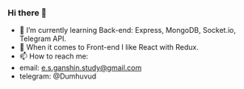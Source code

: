 ### Hi there 👋

- 🌱 I’m currently learning Back-end: Express, MongoDB, Socket.io, Telegram API.
- 🌱 When it comes to Front-end I like React with Redux. 
- 📫 How to reach me: 
- email: e.s.ganshin.study@gmail.com
- telegram: @Dumhuvud


